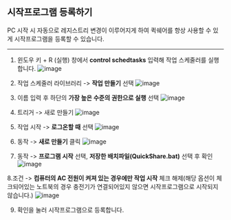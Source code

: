 ## **시작프로그램 등록하기**

PC 시작 시 자동으로 레지스트리 변경이 이루어지게 하여 퀵쉐어를 항상 사용할 수 있게 시작프로그램을 등록할 수 있습니다.

---

1. 윈도우 키 + R (실행) 창에서 **control schedtasks** 입력해 작업 스케줄러를 실행합니다.
![image](https://user-images.githubusercontent.com/22024308/147380631-55523ec3-0c44-45ec-a101-2b7942131470.png)
2. 작업 스케줄러 라이브러리 -> **작업 만들기** 선택
![image](https://user-images.githubusercontent.com/22024308/147380513-fbb6973f-cad2-42da-922b-371355748db6.png)

3. 이름 입력 후 하단의 **가장 높은 수준의 권한으로 실행** 선택
![image](https://user-images.githubusercontent.com/22024308/147380571-6d5d8f7c-3df7-4d51-9e1c-dd6ee4ed7482.png)

4. 트리거 -> 새로 만들기
![image](https://user-images.githubusercontent.com/22024308/147380584-bf549843-cb91-497d-813e-c7058bedae27.png)

5. 작업 시작 -> **로그온할 때** 선택
![image](https://user-images.githubusercontent.com/22024308/147380593-fed3705a-78b4-4a9a-83bc-b98b5a3fd1b7.png)

6. 동작 -> **새로 만들기** 클릭
![image](https://user-images.githubusercontent.com/22024308/147380600-9db3be15-cab6-4a25-840f-4ea913bebb00.png)

7. 동작 -> **프로그램 시작** 선택, **저장한 배치파일(QuickShare.bat)** 선택 후 확인
![image](https://user-images.githubusercontent.com/22024308/147380608-aa33197c-8521-4269-b797-2c15427f7c3c.png)

8.조건 -> **컴퓨터의 AC 전원이 켜져 있는 경우에만 작업 시작** 체크 해제(해당 옵션이 체크되어있는 노트북의 경우 충전기가 연결되어있지 않으면 시작프로그램으로 시작되지 않습니다.)
![image](https://user-images.githubusercontent.com/22024308/147384035-7c796dfa-65f7-4ecc-8135-89835cd407f7.png)

9. 확인을 눌러 시작프로그램으로 등록합니다.
